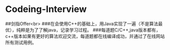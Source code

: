 # Codeing-Interview
##剑指Offer\<br>
###在会使用C++的基础上，用Java实现了一遍（不是算法最优），纯粹是为了了解java，记录学习过程。
###每道题C/C++,java版本都有，c++版本如果有更好的算法欢迎交流，每道题都在线编译成功，并通过了在线网站所有测试用例。

